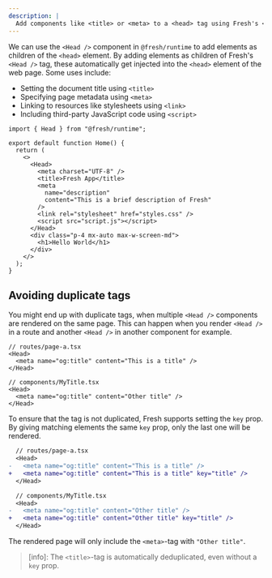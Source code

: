 ```yaml
---
description: |
  Add components like <title> or <meta> to a <head> tag using Fresh's <Head> component.
---
```


We can use the `<Head />` component in `@fresh/runtime` to add elements as
children of the `<head>` element. By adding elements as children of Fresh's
`<Head />` tag, these automatically get injected into the `<head>` element of
the web page. Some uses include:

- Setting the document title using `<title>`
- Specifying page metadata using `<meta>`
- Linking to resources like stylesheets using `<link>`
- Including third-party JavaScript code using `<script>`

```tsx routes/index.tsx
import { Head } from "@fresh/runtime";

export default function Home() {
  return (
    <>
      <Head>
        <meta charset="UTF-8" />
        <title>Fresh App</title>
        <meta
          name="description"
          content="This is a brief description of Fresh"
        />
        <link rel="stylesheet" href="styles.css" />
        <script src="script.js"></script>
      </Head>
      <div class="p-4 mx-auto max-w-screen-md">
        <h1>Hello World</h1>
      </div>
    </>
  );
}
```

## Avoiding duplicate tags

You might end up with duplicate tags, when multiple `<Head />` components are
rendered on the same page. This can happen when you render `<Head />` in a route
and another `<Head />` in another component for example.

```tsx
// routes/page-a.tsx
<Head>
  <meta name="og:title" content="This is a title" />
</Head>

// components/MyTitle.tsx
<Head>
  <meta name="og:title" content="Other title" />
</Head>
```

To ensure that the tag is not duplicated, Fresh supports setting the `key` prop.
By giving matching elements the same `key` prop, only the last one will be
rendered.

```diff
  // routes/page-a.tsx
  <Head>
-   <meta name="og:title" content="This is a title" />
+   <meta name="og:title" content="This is a title" key="title" />
  </Head>

  // components/MyTitle.tsx
  <Head>
-   <meta name="og:title" content="Other title" />
+   <meta name="og:title" content="Other title" key="title" />
  </Head>
```

The rendered page will only include the `<meta>`-tag with `"Other title"`.

> [info]: The `<title>`-tag is automatically deduplicated, even without a `key`
> prop.
